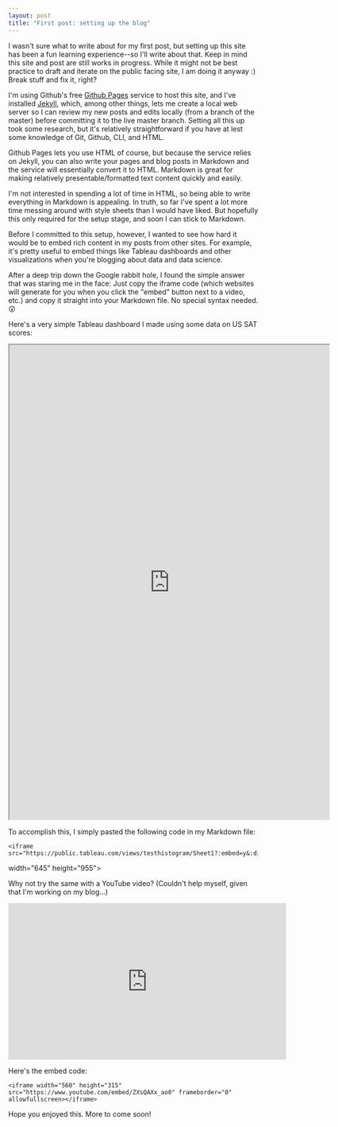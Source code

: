 ```yaml
---
layout: post
title: "First post: setting up the blog"
---
```

I wasn't sure what to write about for my first post, but setting up this site has been a fun learning experience--so I'll write about that.  Keep in mind this site and post are still works in progress.  While it might not be best practice to draft and iterate on the public facing site, I am doing it anyway :)  Break stuff and fix it, right?

I'm using Github's free [Github Pages](https://pages.github.com) service to host this site, and I've installed [Jekyll](http://jekyllrb.com), which, among other things, lets me create a local web server so I can review my new posts and edits locally (from a branch of the master) before committing it to the live master branch.  Setting all this up took some research, but it's relatively straightforward if you have at lest some knowledge of Git, Github, CLI, and HTML.

Github Pages lets you use HTML of course, but because the service relies on Jekyll, you can also write your pages and blog posts in Markdown and the service will essentially convert it to HTML.  Markdown is great for making relatively presentable/formatted text content quickly and easily.  

I'm not interested in spending a lot of time in HTML, so being able to write everything in Markdown is appealing.  In truth, so far I've spent a lot more time messing around with style sheets than I would have liked. But hopefully this only required for the setup stage, and soon I can stick to Markdown.

Before I committed to this setup, however, I wanted to see how hard it would be to embed rich content in my posts from other sites.  For example, it's pretty useful to embed things like Tableau dashboards and other visualizations when you're blogging about data and data science.  

After a deep trip down the Google rabbit hole, I found the simple answer that was staring me in the face:  Just copy the iframe code (which websites will generate for you when you click the "embed" button next to a video, etc.) and copy it straight into your Markdown file.  No special syntax needed. :astonished:

Here's a very simple Tableau dashboard I made using some data on US SAT scores:


<iframe src="https://public.tableau.com/views/testhistogram/Sheet1?:embed=y&:display_count=yes"
 width="645" height="955"></iframe>


To accomplish this, I simply pasted the following code in my Markdown file:

    <iframe src="https://public.tableau.com/views/testhistogram/Sheet1?:embed=y&:display_count=yes"
 width="645" height="955"></iframe>

Why not try the same with a YouTube video? (Couldn't help myself, given that I'm working on my blog...)

<iframe width="560" height="315" src="https://www.youtube.com/embed/ZXsQAXx_ao0" frameborder="0" allowfullscreen></iframe>


Here's the embed code:

    <iframe width="560" height="315" src="https://www.youtube.com/embed/ZXsQAXx_ao0" frameborder="0" allowfullscreen></iframe>

Hope you enjoyed this.  More to come soon!
